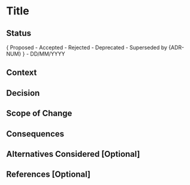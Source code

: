# Title

## Status

<!--What is the status? -->

{ Proposed - Accepted - Rejected - Deprecated - Superseded by {ADR-NUM} } - DD/MM/YYYY

## Context

<!--What is the issue that we are seeing that is motivating this decision or change?-->

## Decision

<!--Describe the change that you are proposing.-->

## Scope of Change

<!--Specify which Anemoi packages/modules will be affected by this decision.-->

## Consequences

<!--Discuss the impact of this decision, including benefits, trade-offs, and potential technical debt.-->

## Alternatives Considered [Optional]

<!--List alternative solutions and why they were not chosen.-->

## References [Optional]

<!--Links to relevant discussions, documentation, or external resources.-->
